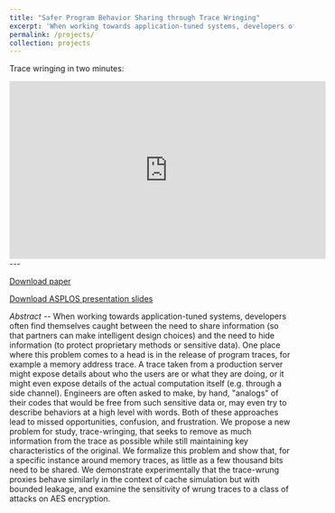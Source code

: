 ```yaml
---
title: "Safer Program Behavior Sharing through Trace Wringing"
excerpt: 'When working towards application-tuned systems, developers often find themselves caught between the need to share information (so that partners can make intelligent design choices) and the need to hide information (to protect proprietary methods or sensitive data). One place where this problem comes to a head is in the release of program traces, for example a memory address trace. A trace taken from a production server might expose details about who the users are or what they are doing, or it might even expose details of the actual computation itself (e.g. through a side channel). Engineers are often asked to make, by hand, "analogs" of their codes that would be free from such sensitive data or, may even try to describe behaviors at a high level with words. Both of these approaches lead to missed opportunities, confusion, and frustration. We propose a new problem for study, trace-wringing, that seeks to remove as much information from the trace as possible while still maintaining key characteristics of the original. We formalize this problem and show that, for a specific instance around memory traces, as little as a few thousand bits need to be shared. We demonstrate experimentally that the trace-wrung proxies behave similarly in the context of cache simulation but with bounded leakage, and examine the sensitivity of wrung traces to a class of attacks on AES encryption.'
permalink: /projects/
collection: projects
---
```


Trace wringing in two minutes: 

<iframe width="560" height="315" src="https://www.youtube.com/embed/voulS9LIorw" frameborder="0" allow="accelerometer; autoplay; encrypted-media; gyroscope; picture-in-picture" allowfullscreen></iframe>
---

[Download paper](http://deekshadangwal.github.io/files/dangwal19-wring.pdf)

[Download ASPLOS presentation slides](http://deekshadangwal.github.io/files/tracewringing_asplos2019.pdf)

*Abstract --*
When working towards application-tuned systems, developers often find themselves caught between the need to share information (so that partners can make intelligent design choices) and the need to hide information (to protect proprietary methods or sensitive data). One place where this problem comes to a head is in the release of program traces, for example a memory address trace. A trace taken from a production server might expose details about who the users are or what they are doing, or it might even expose details of the actual computation itself (e.g. through a side channel). Engineers are often asked to make, by hand, "analogs" of their codes that would be free from such sensitive data or, may even try to describe behaviors at a high level with words. Both of these approaches lead to missed opportunities, confusion, and frustration. We propose a new problem for study, trace-wringing, that seeks to remove as much information from the trace as possible while still maintaining key characteristics of the original. We formalize this problem and show that, for a specific instance around memory traces, as little as a few thousand bits need to be shared. We demonstrate experimentally that the trace-wrung proxies behave similarly in the context of cache simulation but with bounded leakage, and examine the sensitivity of wrung traces to a class of attacks on AES encryption.



